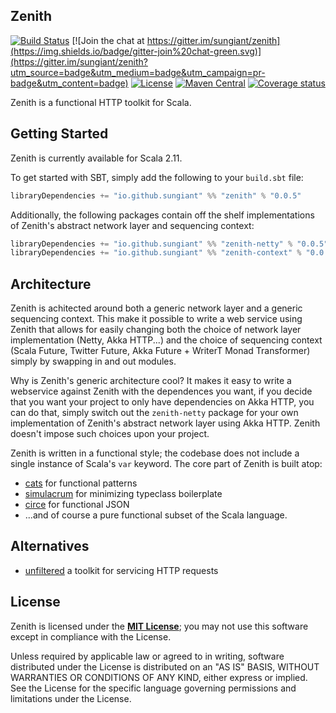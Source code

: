 ## Zenith

[![Build Status](https://travis-ci.org/sungiant/zenith.png?branch=master)](https://travis-ci.org/sungiant/zenith)
[![Join the chat at https://gitter.im/sungiant/zenith](https://img.shields.io/badge/gitter-join%20chat-green.svg)](https://gitter.im/sungiant/zenith?utm_source=badge&utm_medium=badge&utm_campaign=pr-badge&utm_content=badge)
[![License](https://img.shields.io/badge/license-MIT-lightgrey.svg)](https://raw.githubusercontent.com/sungiant/zenith/master/LICENSE)
[![Maven Central](https://img.shields.io/maven-central/v/io.github.sungiant/zenith_2.11.svg)](https://maven-badges.herokuapp.com/maven-central/io.github.sungiant/zenith_2.11)
[![Coverage status](https://img.shields.io/codecov/c/github/sungiant/zenith/master.svg)](https://codecov.io/github/sungiant/zenith)

Zenith is a functional HTTP toolkit for Scala.

## Getting Started

Zenith is currently available for Scala 2.11.

To get started with SBT, simply add the following to your `build.sbt` file:

```scala
libraryDependencies += "io.github.sungiant" %% "zenith" % "0.0.5"
```

Additionally, the following packages contain off the shelf implementations of Zenith's abstract network layer and sequencing context:

```scala
libraryDependencies += "io.github.sungiant" %% "zenith-netty" % "0.0.5"
libraryDependencies += "io.github.sungiant" %% "zenith-context" % "0.0.5"
```

## Architecture

Zenith is achitected around both a generic network layer and a generic sequencing context.  This make it possible to write a web service using Zenith that allows for easily changing both the choice of network layer implementation (Netty, Akka HTTP...) and the choice of sequencing context (Scala Future, Twitter Future, Akka Future + WriterT Monad Transformer) simply by swapping in and out modules.

Why is Zenith's generic architecture cool?  It makes it easy to write a webservice against Zenith with the dependences you want, if you decide that you want your project to only have dependencies on Akka HTTP, you can do that, simply switch out the `zenith-netty` package for your own implementation of Zenith's abstract network layer using Akka HTTP.  Zenith doesn't impose such choices upon your project. 

Zenith is written in a functional style; the codebase does not include a single instance of Scala's `var` keyword.  The core part of Zenith is built atop:

 * [cats](https://github.com/non/kind-projector) for functional patterns
 * [simulacrum](https://github.com/mpilquist/simulacrum) for minimizing typeclass boilerplate
 * [circe](https://github.com/typelevel/machinist) for functional JSON
 * ...and of course a pure functional subset of the Scala language.

## Alternatives

* [unfiltered](http://unfiltered.databinder.net/Unfiltered.html) a toolkit for servicing HTTP requests

## License

Zenith is licensed under the **[MIT License][mit]**; you may not use this software except in compliance with the License.

Unless required by applicable law or agreed to in writing, software
distributed under the License is distributed on an "AS IS" BASIS,
WITHOUT WARRANTIES OR CONDITIONS OF ANY KIND, either express or implied.
See the License for the specific language governing permissions and
limitations under the License.

[mit]: https://raw.githubusercontent.com/sungiant/zenith/master/LICENSE
